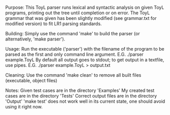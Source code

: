 Purpose:
This ToyL parser runs lexical and syntactic analysis on given ToyL programs, printing out the tree until completion or on error. The ToyL grammar that was given has been slightly modified (see grammar.txt for modified version) to fit LR1 parsing standards.

Building:
Simply use the command 'make' to build the parser (or alternatively, 'make parser').

Usage:
Run the executable ('parser') with the filename of the program to be parsed as the first and only command line argument.
E.G. ./parser example.ToyL
By default all output goes to stdout; to get output in a textfile, use pipes.
E.G. ./parser example.ToyL > output.txt

Cleaning:
Use the command 'make clean' to remove all built files (executable, object files)

Notes:
Given test cases are in the directory 'Examples'
My created test cases are in the directory 'Tests'
Correct output files are in the directory 'Output'
'make test' does not work well in its current state, one should avoid using it right now.
